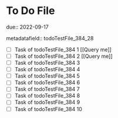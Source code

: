 # To Do File

due:: 2022-09-17

metadatafield:: todoTestFile_384_28

- [ ] Task of todoTestFile_384 1 [[Query me]]
- [ ] Task of todoTestFile_384 2 [[Query me]]
- [ ] Task of todoTestFile_384 3
- [ ] Task of todoTestFile_384 4
- [ ] Task of todoTestFile_384 5
- [ ] Task of todoTestFile_384 6
- [ ] Task of todoTestFile_384 7
- [ ] Task of todoTestFile_384 8
- [ ] Task of todoTestFile_384 9
- [ ] Task of todoTestFile_384 10